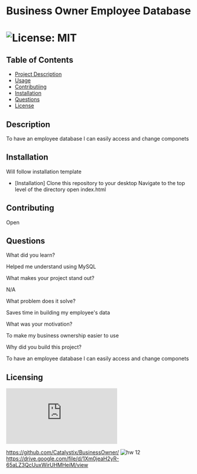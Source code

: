 
  
  # Business Owner Employee Database

  # ![License: MIT](https://img.shields.io/badge/License-MIT-yellow.svg)

  ## Table of Contents
  - [Project Description](#Description)
  - [Usage](#Usage)
  - [Contributiing](#Contributing)
  - [Installation](#Installation)
  - [Questions](#Questions)
  - [License](#license)

  ## Description
  To have an employee database I can easily access and change componets

  ## Installation
  Will follow installation template
  - [Installation]
  Clone this repository to your desktop
  Navigate to the top level of the directory
  open index.html

  ## Contributing
  Open

  ## Questions
  What did you learn?

  Helped me understand using MySQL

  What makes your project stand out?

  N/A

  What problem does it solve?

  Saves time in building my employee's data

  What was your motivation?

  To make my business ownership easier to use

  Why did you build this project?
  
  To have an employee database I can easily access and change componets
 
  
  ## Licensing
   ![License: MIT](https://https://www.mit.edu/~amini/LICENSE.md) 

   https://github.com/Catalystix/BusinessOwner/
   ![hw 12](https://user-images.githubusercontent.com/110114608/225460408-a5f6f2a3-7a22-431e-b517-c3e91b39fb0a.jpg)\
   https://drive.google.com/file/d/1Xm0jeaH2yR-65aLZ3QcUuxWirUHMHeiM/view
